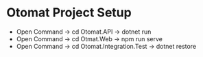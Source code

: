 <h1>Otomat Project Setup</h1>
<ul>
    <li>Open Command -> cd Otomat.API -> dotnet run</li>   
    <li>Open Command -> cd Otmat.Web -> npm run serve</li>  
    <li> Open Command -> cd Otomat.Integration.Test -> dotnet restore</li>  
</ul>